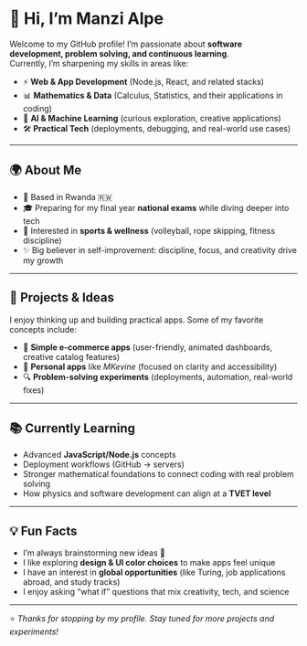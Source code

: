 # 👋 Hi, I’m Manzi Alpe  

Welcome to my GitHub profile! I’m passionate about **software development, problem solving, and continuous learning**.  
Currently, I’m sharpening my skills in areas like:  
- ⚡ **Web & App Development** (Node.js, React, and related stacks)  
- 📊 **Mathematics & Data** (Calculus, Statistics, and their applications in coding)  
- 🤖 **AI & Machine Learning** (curious exploration, creative applications)  
- 🛠️ **Practical Tech** (deployments, debugging, and real-world use cases)  

---

## 🌍 About Me  
- 📌 Based in Rwanda 🇷🇼  
- 🎓 Preparing for my final year **national exams** while diving deeper into tech  
- 🏐 Interested in **sports & wellness** (volleyball, rope skipping, fitness discipline)  
- ✨ Big believer in self-improvement: discipline, focus, and creativity drive my growth  

---

## 🚀 Projects & Ideas  
I enjoy thinking up and building practical apps. Some of my favorite concepts include:  
- 🛒 **Simple e-commerce apps** (user-friendly, animated dashboards, creative catalog features)  
- 📱 **Personal apps** like *MKevine* (focused on clarity and accessibility)  
- 🔍 **Problem-solving experiments** (deployments, automation, real-world fixes)  

---

## 📚 Currently Learning  
- Advanced **JavaScript/Node.js** concepts  
- Deployment workflows (GitHub → servers)  
- Stronger mathematical foundations to connect coding with real problem solving  
- How physics and software development can align at a **TVET level**  

---

## 💡 Fun Facts  
- I’m always brainstorming new ideas 💭  
- I like exploring **design & UI color choices** to make apps feel unique  
- I have an interest in **global opportunities** (like Turing, job applications abroad, and study tracks)  
- I enjoy asking “what if” questions that mix creativity, tech, and science  

---

⭐️ *Thanks for stopping by my profile. Stay tuned for more projects and experiments!*  
